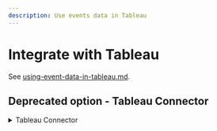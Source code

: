 ```yaml
---
description: Use events data in Tableau
---
```


# Integrate with Tableau

See [using-event-data-in-tableau.md](../../getting-started/guides/tutorials/using-event-data-in-tableau.md "mention").

## Deprecated option - Tableau Connector

<details>

<summary>Tableau Connector</summary>

* [Log in](https://control.predicthq.com/) to your PredictHQ account or [sign up](https://signup.predicthq.com/) for a trial if you haven't got an account yet.
* In the [API Clients](https://control.predicthq.com/clients) part of the WebApp, create a new API Client. Save the Client Secret somewhere as you won't be able to see it again within the WebApp. Then click "Create an access token". Select the scopes "Account", "Events" and "Places".
* Open Tableau and select "Web Data Connector". Then in the pop up box enter the URL:

```
https://tableau-connector.predicthq.com
```

* Click on "Begin" and enter the Access Token you generated.
* Choose the filters and parameters that you wish to explore. Refer to the [Search Events documentation](../../api/events/search-events.md) for a full list of fields and parameters.
* Click "Get data" to import events into Tableau.

</details>

